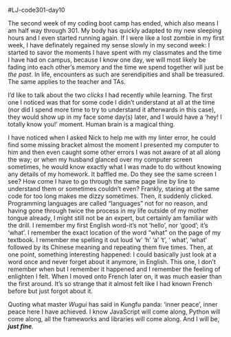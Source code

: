 #LJ-code301-day10

The second week of my coding boot camp has ended, which also means I am half way through 301.  My body has quickly adapted to my new sleeping hours and I even started running again.  If I were like a lost zombie in my first week, I have definately regained my sense slowly in my second week: I started to savor the moments I have spent with my classmates and the time I have had on campus, because I know one day, we will most likely be fading into each other’s memory and the time we spend together will just be *the past*.  In life, encounters as such are serendipities and shall be treasured.  The same applies to the teacher and TAs. 

I’d like to talk about the two *clicks* I had recently while learning.  The first one I noticed was that for some code I didn’t understand at all at the time (nor did I spend more time to try to understand it afterwards in this case), they would show up in my face some day(s) later, and I would have a ‘hey! I totally know you!’ moment.  Human brain is a magical thing. 

I have noticed when I asked Nick to help me with my linter error, he could find some missing bracket almost the moment I presented my computer to him and then even caught some other errors I was not aware of at all along the way; or when my husband glanced over my computer screen sometimes, he would know exactly what I was made to do without knowing any details of my homework.  It baffled me. Do they see the same screen I see?  How come I have to go through the same page line by line to understand them or sometimes couldn’t even? Frankly, staring at the same code for too long makes me dizzy sometimes.  Then, it suddenly clicked.  Programming languages are called “languages” not for no reason, and having gone through twice the process in my life outside of my mother tongue already, I might still not be an expert, but certainly am familiar with the drill.  I remember my first English word-it’s not ‘hello’, nor ‘good’; it’s ‘what’.  I remember the exact location of the word “what” on the page of my textbook.  I remember me spelling it out loud ‘w’ ‘h’ ‘a’ ‘t’, ‘ what’, ‘what’ followed by its Chinese meaning and repeating them five times.  Then, at one point, something interesting happened: I could basically just look at a word once and never forget about it anymore, in English.  This one, I don’t remember when but I remember it happened and I remember the feeling of enlighten I felt.  When I moved onto French later on, it was much easier than the first around. It’s so strange that it almost felt like I had known French before but just forgot about it.

Quoting what master _Wugui_ has said in Kungfu panda: ‘inner peace’, inner peace here I have achieved. I know JavaScript will come along, Python will come along, all the frameworks and libraries will come along.  And I will be, ***just fine***. 
